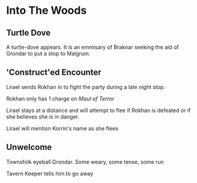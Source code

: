 # Into The Woods

## Turtle Dove 

A turtle-dove appears.  It is an emmisary of Braknar seeking the aid of Grondar to put a stop to Malgrum.

## 'Construct'ed Encounter

Lirael sends Rokhan in to fight the party during a late night stop.  

Rokhan only has 1 charge on *Maul of Terror*

Lirael stays at a distance and will attempt to flee if Rokhan is defeated or if she believes she is in danger. 

Lirael will mention Korrin's name as she flees

## Unwelcome

Townsfolk eyeball Grondar.  Some weary, some tense, some run

Tavern Keeper tells him to go away